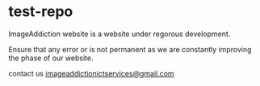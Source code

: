 test-repo
=======

ImageAddiction website is a website under regorous development. 

Ensure that any error or is not permanent as we are constantly improving the phase of our website.

contact us 
imageaddictionictservices@gmail.com